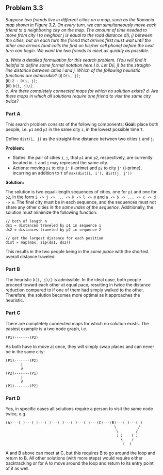 ## Problem 3.3

_Suppose two friends live in different cities on a map, such as the Romania map shown in Figure 3.2. On every turn, we can simultaneously move each friend to a neighboring city on the map. The amount of time needed to move from city i to neighbor j is equal to the road distance d(i, j) between the cities, but on each turn the friend that arrives first must wait until the other one arrives (and calls the first on his/her cell phone) before the next turn can begin. We want the two friends to meet as quickly as possible._

_a. Write a detailed formulation for this search problem. (You will find it helpful to define some formal notation here.)_
_b. Let D(i, j) be the straight-line distance between cities i and j. Which of the following heuristic functions are admissible?_
(i) `D(i, j)`;  
 (ii) `2 · D(i, j)`;  
 (iii) `D(i, j)/2`.  
_c. Are there completely connected maps for which no solution exists?_
_d. Are there maps in which all solutions require one friend to visit the same city twice?_

### Part A

This search problem consists of the following components:
**Goal:** place both people, i.e. `p1` and `p2` in the same city `i`, in the lowest possible time `T`.

Define `dist(i, j)` as the straight-line distance between two cities `i` and `j`.

**Problem:**

* States: the pair of cities `i`, `j`, that `p1` and `p2`, respectively, are currently located in. `i` and `j` may represent the same city.
* Actions: moving `p1` to city `i'` (i-prime) and `p2` to city `j'` (j-prime), incurring an addition to `T` of `max(dist(i, i'), dist(j, j'))`

**Solution:**

The solution is two equal-length sequences of cities, one for `p1` and one for `p2`, in the form `i -> j -> ... -> k -> l -> m` and `a -> b -> ... -> c -> d -> m`.
The final city must be in each sequence, and the sequences must not share any other cities _in the same index of the sequence._
Additionally, the solution must minimize the following function:

```
// both of length n
ds1 = distances traveled by p1 in sequence 1
ds2 = distances traveled by p2 in sequence 2

// get the largest distance for each position
dist = map(max, zip(ds1, ds2))
```

This results in the two people being in the _same place_ with the shortest overall distance traveled.

### Part B

The heuristic `D(i, j)/2` is admissible. In the ideal case, both people proceed toward each other at equal pace, resulting in twice the distance reduction compared to if one of them had simply walked to the other. Therefore, the solution becomes more optimal as it approaches the heuristic.

### Part C

There are completely connected maps for which no solution exists. The easiest example is a two node graph, i.e.

```
(P1)-------(P2)
```

As both have to move at once, they will simply swap places and can never be in the same city:

```
(P1)-------(P2)
       |
       V
(P2)-------(P1)
       |
       V
(P1)-------(P2)
```

### Part D

Yes, in specific cases all solutions require a person to visit the same node twice, e.g.

```
(A)---( )---( )---( )---( )---( )---( )---(C)---(B)---( )---( )
                                                  \          /
                                                   \        /
                                                   ( )    ( )
                                                     \    /
                                                      (  )
```

A and B above can meet at C, but this requires B to go around the loop and return to B. All other solutions (with more steps) would require either backtracking or for A to move around the loop and return to its entry point of it as well.
